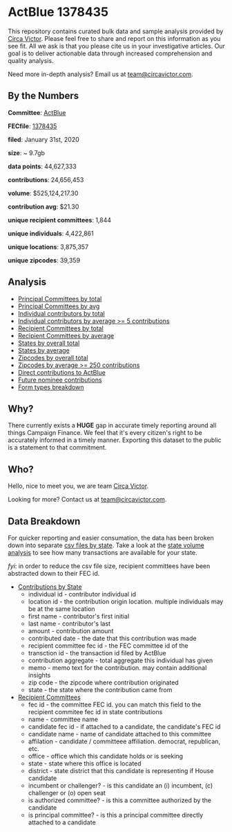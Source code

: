 # ActBlue 1378435

This repository contains curated bulk data and sample analysis provided by [Circa Victor](https://circavictor.com). Please feel free to share and report on this information as you see fit. All we ask is that you please cite us in your investigative articles. Our goal is to deliver actionable data through increased comprehension and quality analysis.

Need more in-depth analysis? Email us at [team@circavictor.com](mailto:team@circavictor.com).

## By the Numbers

**Committee**: [ActBlue](https://secure.actblue.com/)

**FECfile**: [1378435](https://www.fec.gov/data/committee/C00401224/?tab=filings)

**filed**: January 31st, 2020

**size**: ~ 9.7gb

**data points**: 44,627,333

**contributions**: 24,656,453

**volume**: $525,124,217.30

**contribution avg**: $21.30

**unique recipient committees**: 1,844

**unique individuals**: 4,422,861

**unique locations**: 3,875,357

**unique zipcodes**: 39,359

## Analysis
  * [Principal Committees by total](https://github.com/CircaVictor/actblue-analysis-1378435/blob/master/analysis/principal-committees-overall.csv)
  * [Principal Committees by avg](https://github.com/CircaVictor/actblue-analysis-1378435/blob/master/analysis/principal-committee-avg.csv)
  * [Individual contributors by total](https://github.com/CircaVictor/actblue-analysis-1378435/blob/master/analysis/individual-contributors-overall.csv)
  * [Individual contributors by average >= 5 contributions](https://github.com/CircaVictor/actblue-analysis-1378435/blob/master/analysis/individual-contributors-avg.csv)
  * [Recipient Committees by total](https://github.com/CircaVictor/actblue-analysis-1378435/blob/master/analysis/committees-overall.csv)
  * [Recipient Committees by average](https://github.com/CircaVictor/actblue-analysis-1378435/blob/master/analysis/committees-avg.csv)
  * [States by overall total](https://github.com/CircaVictor/actblue-analysis-1378435/blob/master/analysis/states-overall.csv)
  * [States by average](https://github.com/CircaVictor/actblue-analysis-1378435/blob/master/analysis/states-avg.csv)
  * [Zipcodes by overall total](https://github.com/CircaVictor/actblue-analysis-1378435/blob/master/analysis/zip_codes-overall.csv)
  * [Zipcodes by average >= 250 contributions](https://github.com/CircaVictor/actblue-analysis-1378435/blob/master/analysis/zip_codes-avg.csv)
  * [Direct contributions to ActBlue](https://github.com/CircaVictor/actblue-analysis-1378435/blob/master/analysis/actblue-contributions.csv)
  * [Future nominee contributions](https://github.com/CircaVictor/actblue-analysis-1378435/blob/master/analysis/actblue-future-nominees.csv)
  * [Form types breakdown](https://github.com/CircaVictor/actblue-analysis-1378435/blob/master/analysis/form_types.csv)

## Why?

There currently exists a **HUGE** gap in accurate timely reporting around all things Campaign Finance. We feel that it's every citizen's right to be accurately informed in a timely manner. Exporting this dataset to the public is a statement to that commitment.

## Who?

Hello, nice to meet you, we are team [Circa Victor](https://circavictor.com). 

Looking for more? Contact us at [team@circavictor.com](mailto:team@circavictor.com).

## Data Breakdown

For quicker reporting and easier consumation, the data has been broken down into separate [csv files by state](https://github.com/CircaVictor/actblue-analysis-1378435/tree/master/data/states). Take a look at the [state volume analysis](https://github.com/CircaVictor/actblue-analysis-1378435/blob/master/analysis/states-overall.csv) to see how many transactions are available for your state.

*fyi*: in order to reduce the csv file size, recipient committees have been abstracted down to their FEC id.

* [Contributions by State](https://github.com/CircaVictor/actblue-analysis-1378435/tree/master/data/states)
  * individual id - contributor individual id
  * location id - the contribution origin location. multiple individuals may be at the same location
  * first name - contributor's first initial
  * last name - contributor's last
  * amount - contribution amount
  * contributed date - the date that this contribution was made
  * recipient committee fec id - the FEC committee id of the 
  * transction id - the transaction id filed by ActBlue
  * contribution aggregate - total aggregate this individual has given
  * memo - memo text for the contribution. may contain additional insights
  * zip code - the zipcode where contribution originated
  * state - the state where the contribution came from
* [Recipient Committees](https://github.com/CircaVictor/actblue-analysis-1378435/blob/master/data/recipient_committees.csv)
  * fec id - the committee FEC id. you can match this field to the recipient commitee fec id in state contributions
  * name - committee name
  * candidate fec id - if attached to a candidate, the candidate's FEC id
  * candidate name - name of candidate attached to this committee
  * affilation - candidate / committeee affiliation. democrat, republican, etc.
  * office - office which this candidate holds or is seeking
  * state - state where this office is located
  * district - state district that this candidate is representing if House candidate
  * incumbent or challenger? - is this candidate an (i) incumbent, (c) challenger or (o) open seat
  * is authorized committee? - is this a committee authorized by the candidate
  * is principal committee? - is this a principal committee directly attached to a candidate


